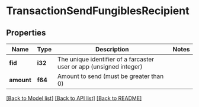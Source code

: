 # TransactionSendFungiblesRecipient

## Properties

Name | Type | Description | Notes
------------ | ------------- | ------------- | -------------
**fid** | **i32** | The unique identifier of a farcaster user or app (unsigned integer) | 
**amount** | **f64** | Amount to send (must be greater than 0) | 

[[Back to Model list]](../README.md#documentation-for-models) [[Back to API list]](../README.md#documentation-for-api-endpoints) [[Back to README]](../README.md)


